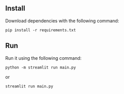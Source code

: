 ## Install ##

Download dependencies with the following command:
```
pip install -r requirements.txt
```

## Run ##

Run it using the following command:
```
python -m streamlit run main.py
```
or
```
streamlit run main.py
```
